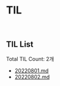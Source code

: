 # TIL<br><br>
## TIL List
Total TIL Count: 2개
- [20220801.md](https://github.com/y00eunji/TIL/blob/main/20220801.md)
- [20220802.md](https://github.com/y00eunji/TIL/blob/main/20220802.md)


